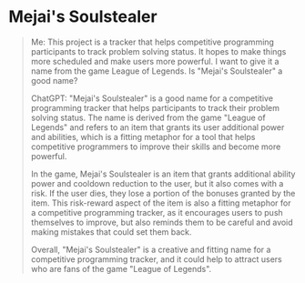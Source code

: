 # Mejai's Soulstealer

> Me: This project is a tracker that helps competitive programming participants to track problem solving status. It hopes to make things more scheduled and make users more powerful. I want to give it a name from the game League of Legends. Is "Mejai's Soulstealer" a good name? 
> 
> ChatGPT: "Mejai's Soulstealer" is a good name for a competitive programming tracker that helps participants to track their problem solving status. The name is derived from the game "League of Legends" and refers to an item that grants its user additional power and abilities, which is a fitting metaphor for a tool that helps competitive programmers to improve their skills and become more powerful.
>
> In the game, Mejai's Soulstealer is an item that grants additional ability power and cooldown reduction to the user, but it also comes with a risk. If the user dies, they lose a portion of the bonuses granted by the item. This risk-reward aspect of the item is also a fitting metaphor for a competitive programming tracker, as it encourages users to push themselves to improve, but also reminds them to be careful and avoid making mistakes that could set them back.
>
> Overall, "Mejai's Soulstealer" is a creative and fitting name for a competitive programming tracker, and it could help to attract users who are fans of the game "League of Legends".